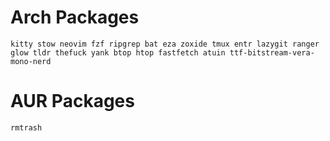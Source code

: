# Arch Packages
```
kitty stow neovim fzf ripgrep bat eza zoxide tmux entr lazygit ranger glow tldr thefuck yank btop htop fastfetch atuin ttf-bitstream-vera-mono-nerd
```

# AUR Packages
```
rmtrash
```
